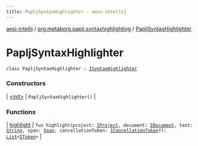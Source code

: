 ```yaml
---
title: PapljSyntaxHighlighter - aesi-intellij
---
```


[aesi-intellij](../../index.html) / [org.metaborg.paplj.syntaxhighlighting](../index.html) / [PapljSyntaxHighlighter](.)

# PapljSyntaxHighlighter

`class PapljSyntaxHighlighter : `[`ISyntaxHighlighter`](https://virtlink.com/aesi/aesi-java/com.virtlink.editorservices.syntaxhighlighting/-i-syntax-highlighter/index.html)

### Constructors

| [&lt;init&gt;](-init-.html) | `PapljSyntaxHighlighter()` |

### Functions

| [highlight](highlight.html) | `fun highlight(project: `[`IProject`](https://virtlink.com/aesi/aesi-java/com.virtlink.editorservices/-i-project/index.html)`, document: `[`IDocument`](https://virtlink.com/aesi/aesi-java/com.virtlink.editorservices/-i-document/index.html)`, text: `[`String`](https://kotlinlang.org/api/latest/jvm/stdlib/kotlin/-string/index.html)`, span: `[`Span`](https://virtlink.com/aesi/aesi-java/com.virtlink.editorservices/-span/index.html)`, cancellationToken: `[`ICancellationToken`](https://virtlink.com/aesi/aesi-java/com.virtlink.editorservices/-i-cancellation-token/index.html)`?): `[`List`](https://kotlinlang.org/api/latest/jvm/stdlib/kotlin.collections/-list/index.html)`<`[`IToken`](https://virtlink.com/aesi/aesi-java/com.virtlink.editorservices.syntaxhighlighting/-i-token/index.html)`>` |

